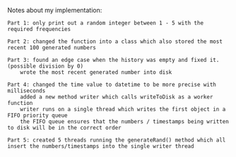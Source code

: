 Notes about my implementation:

	Part 1: only print out a random integer between 1 - 5 with the required frequencies

	Part 2: changed the function into a class which also stored the most recent 100 generated numbers

	Part 3: found an edge case when the history was empty and fixed it.(possible division by 0)
		wrote the most recent generated number into disk

	Part 4: changed the time value to datetime to be more precise with milliseconds
		added a new method writer which calls writeToDisk as a worker function
		writer runs on a single thread which writes the first object in a FIFO priority queue
		the FIFO queue ensures that the numbers / timestamps being written to disk will be in the correct order

	Part 5: created 5 threads running the generateRand() method which all insert the numbers/timestamps into the single writer thread